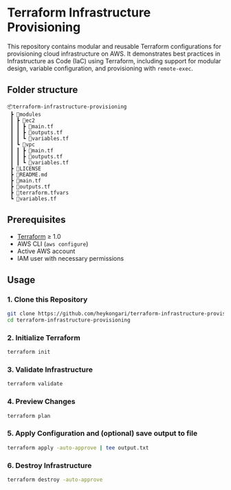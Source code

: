 # Terraform Infrastructure Provisioning

This repository contains modular and reusable Terraform configurations for provisioning cloud infrastructure on AWS. It demonstrates best practices in Infrastructure as Code (IaC) using Terraform, including support for modular design, variable configuration, and provisioning with `remote-exec`.

## Folder structure
```
📦terraform-infrastructure-provisioning
 ┣ 📂modules
 ┃ ┣ 📂ec2
 ┃ ┃ ┣ 📜main.tf
 ┃ ┃ ┣ 📜outputs.tf
 ┃ ┃ ┗ 📜variables.tf
 ┃ ┗ 📂vpc
 ┃ ┃ ┣ 📜main.tf
 ┃ ┃ ┣ 📜outputs.tf
 ┃ ┃ ┗ 📜variables.tf
 ┣ 📜LICENSE
 ┣ 📜README.md
 ┣ 📜main.tf
 ┣ 📜outputs.tf
 ┣ 📜terraform.tfvars
 ┗ 📜variables.tf
 ```

 ## Prerequisites
- [Terraform](https://developer.hashicorp.com/terraform/downloads) ≥ 1.0
- AWS CLI (`aws configure`)
- Active AWS account
- IAM user with necessary permissions

## Usage
### 1. Clone this Repository
```bash
git clone https://github.com/heykongari/terraform-infrastructure-provisioning.git
cd terraform-infrastructure-provisioning
```
### 2. Initialize Terraform
```bash
terraform init
```
### 3. Validate Infrastructure
```bash
terraform validate
```
### 4. Preview Changes
```bash
terraform plan
```
### 5. Apply Configuration and (optional) save output to file
```bash
terraform apply -auto-approve | tee output.txt
```
### 6. Destroy Infrastructure
```bash
terraform destroy -auto-approve
```